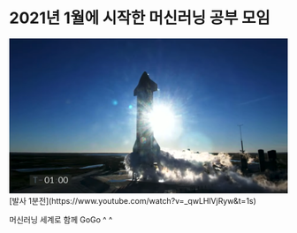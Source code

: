 # 2021년 1월에 시작한 머신러닝 공부 모임

<img src="https://raw.githubusercontent.com/en-voyage-ensemble/ml202101/main/images/%E1%84%87%E1%85%A1%E1%86%AF%E1%84%89%E1%85%A1%201%E1%84%87%E1%85%AE%E1%86%AB%E1%84%8C%E1%85%A5%E1%86%AB.png?token=ACPDSVD4GJFUTCCS3W7FLTK76534C"/>
[발사 1분전](https://www.youtube.com/watch?v=_qwLHlVjRyw&t=1s)

머신러닝 세계로 함께 GoGo ^ ^
